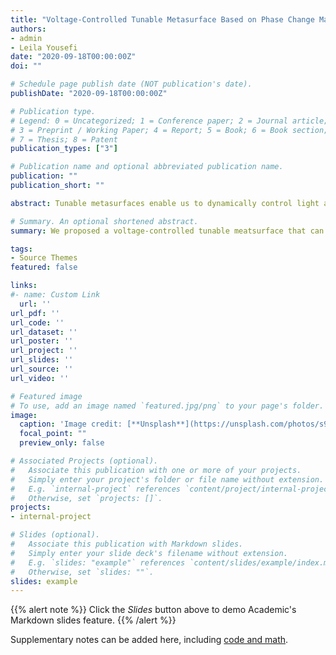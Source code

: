 ```yaml
---
title: "Voltage-Controlled Tunable Metasurface Based on Phase Change Materials and Transparent Graphene Heaters"
authors:
- admin
- Leila Yousefi
date: "2020-09-18T00:00:00Z"
doi: ""

# Schedule page publish date (NOT publication's date).
publishDate: "2020-09-18T00:00:00Z"

# Publication type.
# Legend: 0 = Uncategorized; 1 = Conference paper; 2 = Journal article;
# 3 = Preprint / Working Paper; 4 = Report; 5 = Book; 6 = Book section;
# 7 = Thesis; 8 = Patent
publication_types: ["3"]

# Publication name and optional abbreviated publication name.
publication: ""
publication_short: ""

abstract: Tunable metasurfaces enable us to dynamically control light at subwavelength scales. Here, using phase change materials and transparent graphene heaters, a new structure is proposed to develop tunable metasurfaces which support the first-order Mie-type resonance in the near-IR regime. In the proposed structure, by adjusting the bias voltage applied to transparent graphene heaters, the crystallization level of the phase change material  is controlled independently, which in turn modifies the response of the metasurface. The proposed metasurface is able to modulate the phase of the reflected wave in the range of 0° to -270° at the telecommunication wavelength of λ = 1.55 μm. A comprehensive Joule heating analysis is performed to investigate the thermal characterizations of the proposed structure. The results of this analysis show that there is a suitable thermal isolation between adjacent unit cells, making individual control on unit cells possible. The potential ability of the proposed metasurface as a beam steering device is also demonstrated. By using proposed unit cells, a beam-steering optical device is designed and numerically studied. This study shows that the device can reflect a light normally incident on it in the range of ±65° with reasonably low sidelobe levels. The proposed structure can be used in developing low-cost electrically steering Lidars.

# Summary. An optional shortened abstract.
summary: We proposed a voltage-controlled tunable meatsurface that can steer the beam in a 130° degrees range.

tags:
- Source Themes
featured: false

links:
#- name: Custom Link
  url: ''
url_pdf: ''
url_code: ''
url_dataset: ''
url_poster: ''
url_project: ''
url_slides: ''
url_source: ''
url_video: ''

# Featured image
# To use, add an image named `featured.jpg/png` to your page's folder.
image:
  caption: 'Image credit: [**Unsplash**](https://unsplash.com/photos/s9CC2SKySJM)'
  focal_point: ""
  preview_only: false

# Associated Projects (optional).
#   Associate this publication with one or more of your projects.
#   Simply enter your project's folder or file name without extension.
#   E.g. `internal-project` references `content/project/internal-project/index.md`.
#   Otherwise, set `projects: []`.
projects:
- internal-project

# Slides (optional).
#   Associate this publication with Markdown slides.
#   Simply enter your slide deck's filename without extension.
#   E.g. `slides: "example"` references `content/slides/example/index.md`.
#   Otherwise, set `slides: ""`.
slides: example
---
```


{{% alert note %}}
Click the *Slides* button above to demo Academic's Markdown slides feature.
{{% /alert %}}

Supplementary notes can be added here, including [code and math](https://sourcethemes.com/academic/docs/writing-markdown-latex/).
